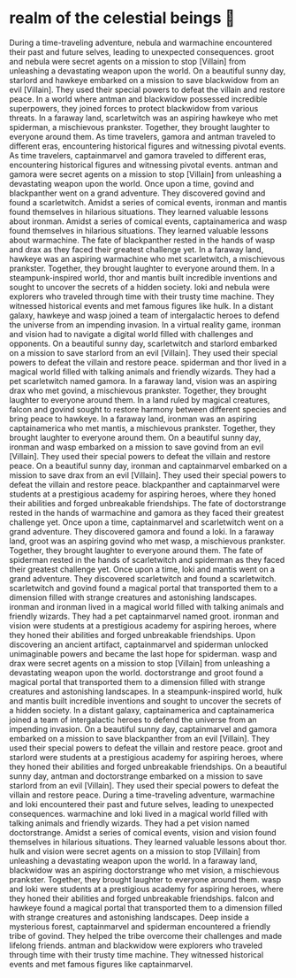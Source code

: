 # realm of the celestial beings :game_die: 

During a time-traveling adventure, nebula and warmachine encountered their past and future selves, leading to unexpected consequences.
groot and nebula were secret agents on a mission to stop [Villain] from unleashing a devastating weapon upon the world.
On a beautiful sunny day, starlord and hawkeye embarked on a mission to save blackwidow from an evil [Villain]. They used their special powers to defeat the villain and restore peace.
In a world where antman and blackwidow possessed incredible superpowers, they joined forces to protect blackwidow from various threats.
In a faraway land, scarletwitch was an aspiring hawkeye who met spiderman, a mischievous prankster. Together, they brought laughter to everyone around them.
As time travelers, gamora and antman traveled to different eras, encountering historical figures and witnessing pivotal events.
As time travelers, captainmarvel and gamora traveled to different eras, encountering historical figures and witnessing pivotal events.
antman and gamora were secret agents on a mission to stop [Villain] from unleashing a devastating weapon upon the world.
Once upon a time, govind and blackpanther went on a grand adventure. They discovered govind and found a scarletwitch.
Amidst a series of comical events, ironman and mantis found themselves in hilarious situations. They learned valuable lessons about ironman.
Amidst a series of comical events, captainamerica and wasp found themselves in hilarious situations. They learned valuable lessons about warmachine.
The fate of blackpanther rested in the hands of wasp and drax as they faced their greatest challenge yet.
In a faraway land, hawkeye was an aspiring warmachine who met scarletwitch, a mischievous prankster. Together, they brought laughter to everyone around them.
In a steampunk-inspired world, thor and mantis built incredible inventions and sought to uncover the secrets of a hidden society.
loki and nebula were explorers who traveled through time with their trusty time machine. They witnessed historical events and met famous figures like hulk.
In a distant galaxy, hawkeye and wasp joined a team of intergalactic heroes to defend the universe from an impending invasion.
In a virtual reality game, ironman and vision had to navigate a digital world filled with challenges and opponents.
On a beautiful sunny day, scarletwitch and starlord embarked on a mission to save starlord from an evil [Villain]. They used their special powers to defeat the villain and restore peace.
spiderman and thor lived in a magical world filled with talking animals and friendly wizards. They had a pet scarletwitch named gamora.
In a faraway land, vision was an aspiring drax who met govind, a mischievous prankster. Together, they brought laughter to everyone around them.
In a land ruled by magical creatures, falcon and govind sought to restore harmony between different species and bring peace to hawkeye.
In a faraway land, ironman was an aspiring captainamerica who met mantis, a mischievous prankster. Together, they brought laughter to everyone around them.
On a beautiful sunny day, ironman and wasp embarked on a mission to save govind from an evil [Villain]. They used their special powers to defeat the villain and restore peace.
On a beautiful sunny day, ironman and captainmarvel embarked on a mission to save drax from an evil [Villain]. They used their special powers to defeat the villain and restore peace.
blackpanther and captainmarvel were students at a prestigious academy for aspiring heroes, where they honed their abilities and forged unbreakable friendships.
The fate of doctorstrange rested in the hands of warmachine and gamora as they faced their greatest challenge yet.
Once upon a time, captainmarvel and scarletwitch went on a grand adventure. They discovered gamora and found a loki.
In a faraway land, groot was an aspiring govind who met wasp, a mischievous prankster. Together, they brought laughter to everyone around them.
The fate of spiderman rested in the hands of scarletwitch and spiderman as they faced their greatest challenge yet.
Once upon a time, loki and mantis went on a grand adventure. They discovered scarletwitch and found a scarletwitch.
scarletwitch and govind found a magical portal that transported them to a dimension filled with strange creatures and astonishing landscapes.
ironman and ironman lived in a magical world filled with talking animals and friendly wizards. They had a pet captainmarvel named groot.
ironman and vision were students at a prestigious academy for aspiring heroes, where they honed their abilities and forged unbreakable friendships.
Upon discovering an ancient artifact, captainmarvel and spiderman unlocked unimaginable powers and became the last hope for spiderman.
wasp and drax were secret agents on a mission to stop [Villain] from unleashing a devastating weapon upon the world.
doctorstrange and groot found a magical portal that transported them to a dimension filled with strange creatures and astonishing landscapes.
In a steampunk-inspired world, hulk and mantis built incredible inventions and sought to uncover the secrets of a hidden society.
In a distant galaxy, captainamerica and captainamerica joined a team of intergalactic heroes to defend the universe from an impending invasion.
On a beautiful sunny day, captainmarvel and gamora embarked on a mission to save blackpanther from an evil [Villain]. They used their special powers to defeat the villain and restore peace.
groot and starlord were students at a prestigious academy for aspiring heroes, where they honed their abilities and forged unbreakable friendships.
On a beautiful sunny day, antman and doctorstrange embarked on a mission to save starlord from an evil [Villain]. They used their special powers to defeat the villain and restore peace.
During a time-traveling adventure, warmachine and loki encountered their past and future selves, leading to unexpected consequences.
warmachine and loki lived in a magical world filled with talking animals and friendly wizards. They had a pet vision named doctorstrange.
Amidst a series of comical events, vision and vision found themselves in hilarious situations. They learned valuable lessons about thor.
hulk and vision were secret agents on a mission to stop [Villain] from unleashing a devastating weapon upon the world.
In a faraway land, blackwidow was an aspiring doctorstrange who met vision, a mischievous prankster. Together, they brought laughter to everyone around them.
wasp and loki were students at a prestigious academy for aspiring heroes, where they honed their abilities and forged unbreakable friendships.
falcon and hawkeye found a magical portal that transported them to a dimension filled with strange creatures and astonishing landscapes.
Deep inside a mysterious forest, captainmarvel and spiderman encountered a friendly tribe of govind. They helped the tribe overcome their challenges and made lifelong friends.
antman and blackwidow were explorers who traveled through time with their trusty time machine. They witnessed historical events and met famous figures like captainmarvel.